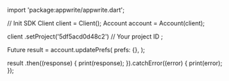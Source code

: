 import 'package:appwrite/appwrite.dart';

// Init SDK
Client client = Client();
Account account = Account(client);

client
    .setProject('5df5acd0d48c2') // Your project ID
;

Future result = account.updatePrefs(
    prefs: {},
);

result
  .then((response) {
    print(response);
  }).catchError((error) {
    print(error);
  });
